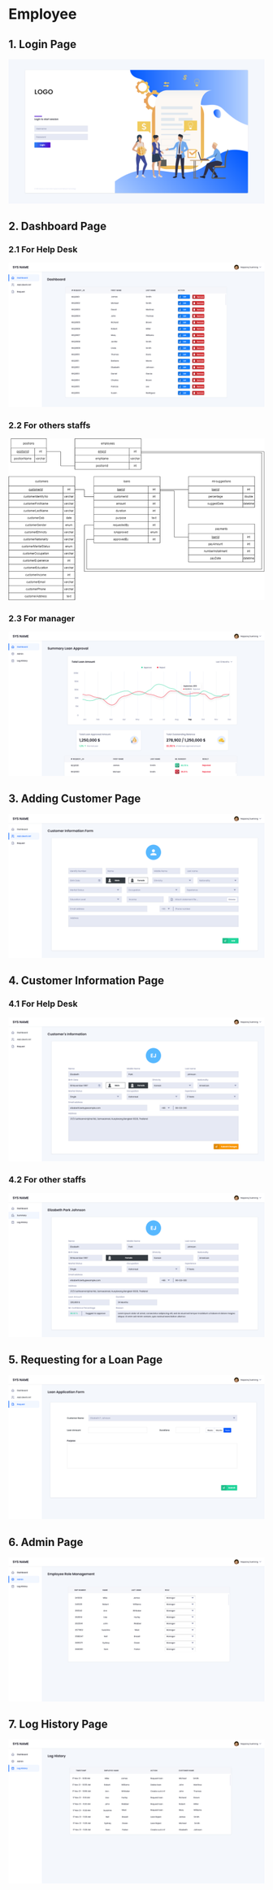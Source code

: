 # Employee

## 1. Login Page

![Login Page for all employees](<../../../../.gitbook/assets/image (12) (1) (1).png>)

## 2. Dashboard Page

### 2.1 For Help Desk

![Dashboard Page for Help Desk](<../../../../.gitbook/assets/image (2).png>)

### 2.2 For others staffs

![Dashboard Page for other staffs](<../../../../.gitbook/assets/image (3).png>)

### 2.3 For manager

![Dashboard Page for manager](<../../../../.gitbook/assets/image (7) (1) (1).png>)

## 3. Adding Customer Page

![Adding Customer Page](<../../../../.gitbook/assets/image (14).png>)

## 4. Customer Information Page

### 4.1 For Help Desk

![Customer Information Page for Help Desk](<../../../../.gitbook/assets/image (4).png>)

### 4.2 For other staffs

![Customer Information Page for other staffs](<../../../../.gitbook/assets/image (5) (1).png>)

## 5. Requesting for a Loan Page

![Requesting for a Loan Page](<../../../../.gitbook/assets/image (9) (1) (1).png>)

## 6. Admin Page

![Admin Page](<../../../../.gitbook/assets/image (1) (1) (1).png>)

## 7. Log History Page

![Log History Page](<../../../../.gitbook/assets/image (13).png>)

